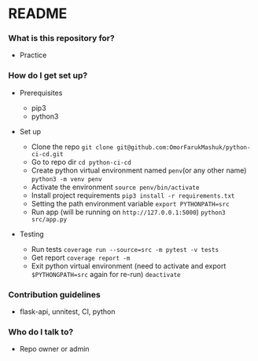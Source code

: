 # README #

### What is this repository for? ###

* Practice

### How do I get set up? ###

* Prerequisites
  * pip3
  * python3

* Set up
  * Clone the repo
```git clone git@github.com:OmorFarukMashuk/python-ci-cd.git```
  * Go to repo dir
```cd python-ci-cd``` 
  * Create python virtual environment named ```penv```(or any other name) 
```python3 -m venv penv```
  * Activate the environment
```source penv/bin/activate```
  * Install project requirements
```pip3 install -r requirements.txt```
  * Setting the path environment variable
```export PYTHONPATH=src```
  * Run app (will be running on ```http://127.0.0.1:5000```)
```python3 src/app.py```
* Testing
  * Run tests
```coverage run --source=src -m pytest -v tests```
  * Get report
```coverage report -m```
  * Exit python virtual environment (need to activate and export ```$PYTHONGPATH=src``` again for re-run)
```deactivate```

### Contribution guidelines ###

* flask-api, unnitest, CI, python

### Who do I talk to? ###

* Repo owner or admin